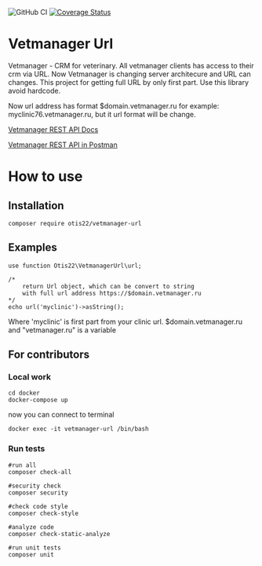 ![GitHub CI](https://github.com/otis22/vetmanager-url/workflows/CI/badge.svg)
[![Coverage Status](https://coveralls.io/repos/github/otis22/vetmanager-url/badge.svg?branch=main)](https://coveralls.io/github/otis22/vetmanager-url?branch=main)

# Vetmanager Url

Vetmanager - CRM for veterinary. All vetmanager clients has access to their crm via URL. Now Vetmanager is changing server architecure and URL can changes. This project for getting full URL by only first part. Use this library avoid hardcode.

Now url address has format $domain.vetmanager.ru for example: myclinic76.vetmanager.ru, but it url format will be change.


[Vetmanager REST API Docs](https://vetmanager.ru/knowledgebase/rest-api-osnovnaya-informatsia)

[Vetmanager REST API in Postman](https://god.postman.co/run-collection/64d692ca1ea129218ccb)

# How to use 
## Installation
```
composer require otis22/vetmanager-url
```
## Examples
```
use function Otis22\VetmanagerUrl\url;

/*
    return Url object, which can be convert to string
    with full url address https://$domain.vetmanager.ru
*/
echo url('myclinic')->asString();
```
Where 'myclinic' is first part from your clinic url. $domain.vetmanager.ru and "vetmanager.ru" is a variable

## For contributors
### Local work
```
cd docker
docker-compose up
```
now you can connect to terminal
```
docker exec -it vetmanager-url /bin/bash
```
### Run tests
```
#run all
composer check-all

#security check
composer security

#check code style
composer check-style

#analyze code
composer check-static-analyze

#run unit tests
composer unit
```
